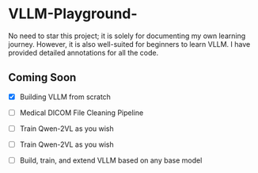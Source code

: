 # VLLM-Playground-

No need to star this project; it is solely for documenting my own learning journey. However, it is also well-suited for beginners to learn VLLM. I have provided detailed annotations for all the code.



##  Coming Soon

- [x] Building VLLM from scratch
- [ ] Medical DICOM File Cleaning Pipeline
- [ ] Train Qwen-2VL as you wish
- [ ] Train Qwen-2VL as you wish
- [ ] Build, train, and extend VLLM based on any base model

